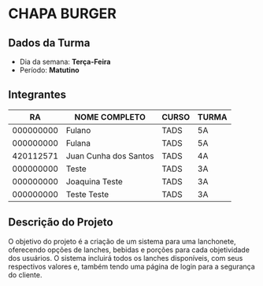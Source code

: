 # **CHAPA BURGER**

## Dados da Turma
* Dia da semana: **Terça-Feira**
* Período: **Matutino**

## Integrantes
| RA   | NOME COMPLETO | CURSO | TURMA |
|------|---------------|-------|-------|
| 000000000 | Fulano | TADS  | 5A    |
| 000000000 | Fulana   | TADS  | 5A    |
| 420112571 | Juan Cunha dos Santos | TADS  | 4A    |
| 000000000 | Teste | TADS  | 3A    |
| 000000000 | Joaquina Teste| TADS  | 3A |
| 000000000 | Teste Teste | TADS  | 3A |

## Descrição do Projeto

O objetivo do projeto é a criação de um sistema para uma lanchonete, oferecendo opções de lanches, bebidas e porções para cada objetividade dos usuários.
O sistema incluirá todos os lanches disponíveis, com seus respectivos valores e, também tendo uma página de login para a segurança do cliente.

